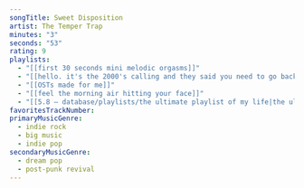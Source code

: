 ```yaml
---
songTitle: Sweet Disposition
artist: The Temper Trap
minutes: "3"
seconds: "53"
rating: 9
playlists:
  - "[[first 30 seconds mini melodic orgasms]]"
  - "[[hello. it's the 2000's calling and they said you need to go back]]"
  - "[[OSTs made for me]]"
  - "[[feel the morning air hitting your face]]"
  - "[[5.8 — database/playlists/the ultimate playlist of my life|the ultimate playlist of my life]]"
favoritesTrackNumber:
primaryMusicGenre:
  - indie rock
  - big music
  - indie pop
secondaryMusicGenre:
  - dream pop
  - post-punk revival
---
```

